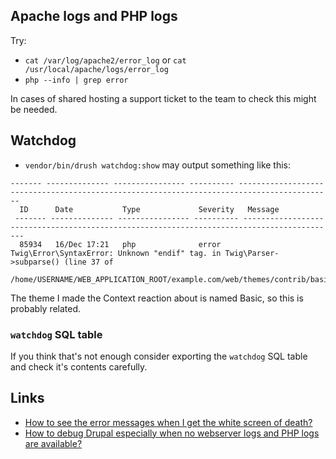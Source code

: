 ## Apache logs and PHP logs

Try:

* `cat /var/log/apache2/error_log` or `cat /usr/local/apache/logs/error_log`
* `php --info | grep error`

In cases of shared hosting a support ticket to the team to check this might be needed.

## Watchdog

* `vendor/bin/drush watchdog:show` may output something like this:

```
------- -------------- ---------------- ---------- -------------------------------------------------------------------------------------------
  ID      Date           Type             Severity   Message
 ------- -------------- ---------------- ---------- -------------------------------------------------------------------------------------------
  85934   16/Dec 17:21   php              error      Twig\Error\SyntaxError: Unknown "endif" tag. in Twig\Parser->subparse() (line 37 of
                                                     /home/USERNAME/WEB_APPLICATION_ROOT/example.com/web/themes/contrib/basic/templates/layout/html.html.twig).
```

The theme I made the Context reaction about is named Basic, so this is probably related.

### `watchdog` SQL table

If you think that's not enough consider exporting the `watchdog` SQL table and check it's contents carefully.

## Links

* [How to see the error messages when I get the white screen of death?](https://drupal.stackexchange.com/q/7560/112844)
* [How to debug Drupal especially when no webserver logs and PHP logs are available?](https://drupal.stackexchange.com/q/317940/112844)
